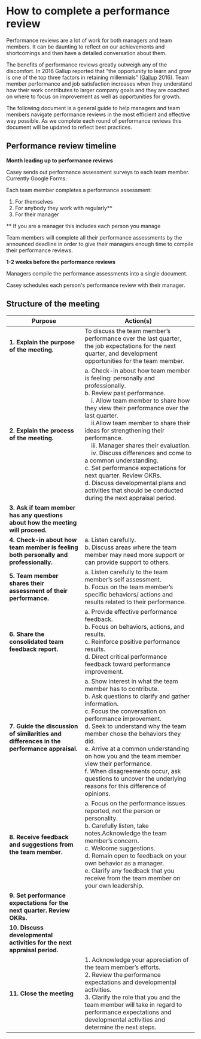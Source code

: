 # How to complete a performance review

Performance reviews are a lot of work for both managers and team members. It can be daunting to reflect on our achievements and shortcomings and then have a detailed conversation about them. 

The benefits of performance reviews greatly outweigh any of the discomfort. In 2016 Gallup reported that “the opportunity to learn and grow is one of the top three factors in retaining millennials” ([Gallup](http://www.gallup.com/businessjournal/193274/millennials-jobs-development-opportunities.aspx) 2016). Team member performance and job satisfaction increases when they understand how their work contributes to larger company goals and they are coached on where to focus on improvement as well as opportunities for growth. 

The following document is a general guide to help managers and team members navigate performance reviews in the most efficient and effective way possible. As we complete each round of performance reviews this document will be updated to reflect best practices.

## Performance review timeline

**Month leading up to performance reviews**

Casey sends out performance assessment surveys to each team member. Currently Google Forms.

Each team member completes a performance assessment:

1. For themselves
2. For anybody they work with regularly**
3. For their manager

** If you are a manager this includes each person you manage

Team members will complete all their performance assessments by the announced deadline in order to give their managers enough time to compile their performance reviews.

**1-2 weeks before the performance reviews**

Managers compile the performance assessments into a single document.

Casey schedules each person's performance review with their manager.

## Structure of the meeting

| Purpose                                  | Action(s)                                |
| ---------------------------------------- | ---------------------------------------- |
| **1.**  **Explain the purpose of the meeting.** | To discuss the team member’s performance over the last quarter, the job expectations for the next quarter, and development opportunities for the team member. |
| **2. Explain the process of the meeting.** | a. Check-in about how team member is feeling:  personally and professionally.<br>b. Review past performance.<br>&nbsp;&nbsp;&nbsp;&nbsp;i. Allow team member to share how they view their performance over the last quarter.<br>&nbsp;&nbsp;&nbsp;&nbsp;ii.Allow team member to share their ideas for strengthening their performance.<br>&nbsp;&nbsp;&nbsp;&nbsp;iii. Manager shares their evaluation.<br>&nbsp;&nbsp;&nbsp;&nbsp;iv. Discuss differences and come to a common understanding. <br> c. Set performance expectations for next quarter. Review OKRs.<br> d. Discuss developmental plans and activities that should be conducted during the next appraisal period. |
| **3. Ask if team member has any questions about how the meeting will proceed.** |                                          |
| **4. Check-in about how team member is feeling both personally and professionally.** | a. Listen carefully. <br> b. Discuss areas where the team member may need more support or can provide support to others. |
| **5. Team member shares their assessment of their performance.** | a. Listen carefully to the team member’s self assessment.<br>b. Focus on the team member’s specific behaviors/ actions and results related to their performance. |
| **6. Share the consolidated team feedback report.** | a. Provide effective performance feedback.<br> b. Focus on behaviors, actions, and results.<br> c. Reinforce positive performance results.<br> d. Direct critical performance feedback toward performance improvement. |
| **7. Guide the discussion of similarities and differences in the performance appraisal.** | a. Show interest in what the team member has to contribute.<br> b. Ask questions to clarify and gather information.<br> c. Focus the conversation on performance improvement.<br> d. Seek to understand why the team member chose the behaviors they did.<br> e. Arrive at a common understanding on how you and the team member view their performance.<br> f. When disagreements occur, ask questions to uncover the underlying reasons for this difference of opinions. |
| **8. Receive feedback and suggestions from the team member.** | a. Focus on the performance issues reported, not the person or personality.<br> b. Carefully listen, take notes.Acknowledge the team member’s concern.<br> c. Welcome suggestions.<br> d. Remain open to feedback on your own behavior as a manager. <br> e. Clarify any feedback that you receive from the team member on your own leadership. |
| **9. Set performance expectations for the next quarter. Review OKRs.** |                                          |
| **10. Discuss developmental activities for the next appraisal period.** |                                          |
| **11. Close the meeting**                | 1.  Acknowledge your appreciation of the team member’s efforts.<br> 2. Review the performance expectations and developmental activities.<br> 3. Clarify the role that you and the team member will take in regard to performance expectations and developmental activities and determine the next steps. |

